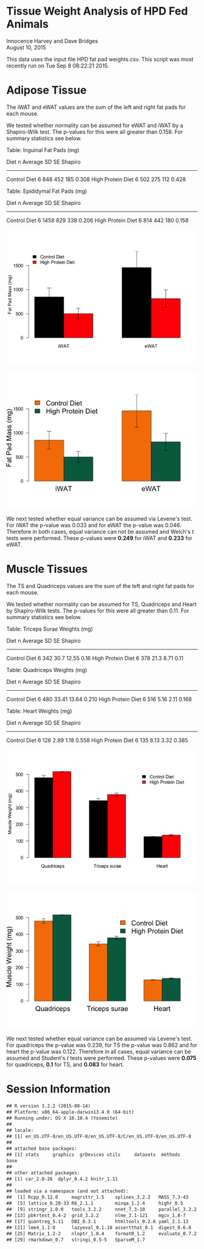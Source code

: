 # Tissue Weight Analysis of HPD Fed Animals
Innocence Harvey and Dave Bridges  
August 10, 2015  





This data uses the input file HPD fat pad weights.csv.  This script was most recently run on Tue Sep  8 08:22:21 2015.

# Adipose Tissue

The iWAT and eWAT values are the sum of the left and right fat pads for each mouse.



We tested whether normality can be assumed for eWAT and iWAT by a Shapiro-Wilk test.  The p-values for this were all greater than 0.158.  For summary statistics see below.


Table: Inguinal Fat Pads (mg)

Diet                  n   Average    SD    SE   Shapiro
------------------  ---  --------  ----  ----  --------
Control Diet          6       848   452   185     0.308
High Protein Diet     6       502   275   112     0.428



Table: Epididymal Fat Pads (mg)

Diet                  n   Average    SD    SE   Shapiro
------------------  ---  --------  ----  ----  --------
Control Diet          6      1458   829   338     0.206
High Protein Diet     6       814   442   180     0.158

![](figures/hpd-adipose-weights-1.png) 

![](figures/hpd-adipose-weights-uthsc-1.png) 

We next tested whether equal variance can be assumed via Levene's test.  For iWAT the p-value was 0.033 and for eWAT the p-value was 0.046.  Therefore in both cases, equal variance can not be assumed and Welch's *t* tests were performed.  These p-values were **0.249** for iWAT and **0.233** for eWAT.

# Muscle Tissues

The TS and Quadriceps values are the sum of the left and right fat pads for each mouse.



We tested whether normality can be assumed for TS, Quadriceps and Heart by Shapiro-Wilk tests.  The p-values for this were all greater than 0.11.  For summary statistics see below.


Table: Triceps Surae Weights (mg)

Diet                  n   Average     SD      SE   Shapiro
------------------  ---  --------  -----  ------  --------
Control Diet          6       342   30.7   12.55      0.16
High Protein Diet     6       378   21.3    8.71      0.11



Table: Quadriceps Weights (mg)

Diet                  n   Average      SD      SE   Shapiro
------------------  ---  --------  ------  ------  --------
Control Diet          6       480   33.41   13.64     0.210
High Protein Diet     6       516    5.16    2.11     0.168



Table: Heart Weights (mg)

Diet                  n   Average     SD     SE   Shapiro
------------------  ---  --------  -----  -----  --------
Control Diet          6       126   2.89   1.18     0.558
High Protein Diet     6       135   8.13   3.32     0.385

![](figures/hpd-muscle-weights-1.png) 

![](figures/hpd-muscle-weights-uthsc-1.png) 


We next tested whether equal variance can be assumed via Levene's test.  For quadriceps the p-value was 0.239,  for TS the p-value was 0.862 and for heart the p-value was 0.122.  Therefore in all cases, equal variance can be assumed and Student's *t* tests were performed.  These p-values were **0.075** for quadriceps, **0.1** for TS, and **0.083** for heart.


# Session Information


```
## R version 3.2.2 (2015-08-14)
## Platform: x86_64-apple-darwin13.4.0 (64-bit)
## Running under: OS X 10.10.4 (Yosemite)
## 
## locale:
## [1] en_US.UTF-8/en_US.UTF-8/en_US.UTF-8/C/en_US.UTF-8/en_US.UTF-8
## 
## attached base packages:
## [1] stats     graphics  grDevices utils     datasets  methods   base     
## 
## other attached packages:
## [1] car_2.0-26  dplyr_0.4.2 knitr_1.11 
## 
## loaded via a namespace (and not attached):
##  [1] Rcpp_0.12.0     magrittr_1.5    splines_3.2.2   MASS_7.3-43    
##  [5] lattice_0.20-33 R6_2.1.1        minqa_1.2.4     highr_0.5      
##  [9] stringr_1.0.0   tools_3.2.2     nnet_7.3-10     parallel_3.2.2 
## [13] pbkrtest_0.4-2  grid_3.2.2      nlme_3.1-121    mgcv_1.8-7     
## [17] quantreg_5.11   DBI_0.3.1       htmltools_0.2.6 yaml_2.1.13    
## [21] lme4_1.1-8      lazyeval_0.1.10 assertthat_0.1  digest_0.6.8   
## [25] Matrix_1.2-2    nloptr_1.0.4    formatR_1.2     evaluate_0.7.2 
## [29] rmarkdown_0.7   stringi_0.5-5   SparseM_1.7
```
